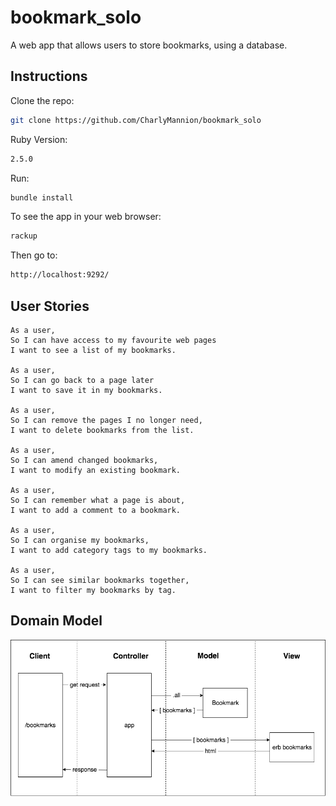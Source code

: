 # bookmark_solo
A web app that allows users to store bookmarks, using a database.

## Instructions

Clone the repo:
```sh
git clone https://github.com/CharlyMannion/bookmark_solo
```

Ruby Version:
```sh
2.5.0
```

Run:
```sh
bundle install
```

To see the app in your web browser:
```sh
rackup
```

Then go to:
```sh
http://localhost:9292/
```

## User Stories
```
As a user,
So I can have access to my favourite web pages
I want to see a list of my bookmarks.

As a user,
So I can go back to a page later
I want to save it in my bookmarks.

As a user,
So I can remove the pages I no longer need,
I want to delete bookmarks from the list.

As a user,
So I can amend changed bookmarks,
I want to modify an existing bookmark.

As a user,
So I can remember what a page is about,
I want to add a comment to a bookmark.

As a user,
So I can organise my bookmarks,
I want to add category tags to my bookmarks.

As a user,
So I can see similar bookmarks together,
I want to filter my bookmarks by tag.
```

## Domain Model
![Bookmark Manager domain model](./images/bookmark_manager_1.png)
